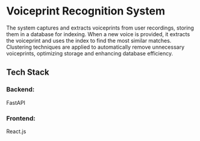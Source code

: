 # **Voiceprint Recognition System**
The system captures and extracts voiceprints from user recordings, storing them in a database for indexing. When a new voice is provided, it extracts the voiceprint and uses the index to find the most similar matches. Clustering techniques are applied to automatically remove unnecessary voiceprints, optimizing storage and enhancing database efficiency.

## **Tech Stack**
### **Backend:** 
FastAPI
### **Frontend:** 
React.js
